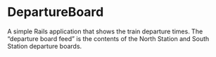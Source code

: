 # DepartureBoard

A simple Rails application that shows the train departure times. The “departure board feed” is the contents of the North Station and South Station departure boards.
